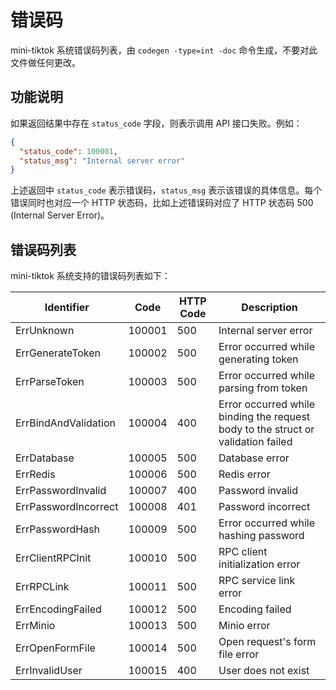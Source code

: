 # 错误码

mini-tiktok 系统错误码列表，由 `codegen -type=int -doc` 命令生成，不要对此文件做任何更改。

## 功能说明

如果返回结果中存在 `status_code` 字段，则表示调用 API 接口失败。例如：

```json
{
  "status_code": 100001,
  "status_msg": "Internal server error"
}
```

上述返回中 `status_code` 表示错误码，`status_msg` 表示该错误的具体信息。每个错误同时也对应一个 HTTP 状态码，比如上述错误码对应了 HTTP 状态码 500 (Internal Server Error)。

## 错误码列表

mini-tiktok 系统支持的错误码列表如下：

| Identifier | Code | HTTP Code | Description |
| ---------- | ---- | --------- | ----------- |
| ErrUnknown | 100001 | 500 | Internal server error |
| ErrGenerateToken | 100002 | 500 | Error occurred while generating token |
| ErrParseToken | 100003 | 500 | Error occurred while parsing from token |
| ErrBindAndValidation | 100004 | 400 | Error occurred while binding the request body to the struct or validation failed |
| ErrDatabase | 100005 | 500 | Database error |
| ErrRedis | 100006 | 500 | Redis error |
| ErrPasswordInvalid | 100007 | 400 | Password invalid |
| ErrPasswordIncorrect | 100008 | 401 | Password incorrect |
| ErrPasswordHash | 100009 | 500 | Error occurred while hashing password |
| ErrClientRPCInit | 100010 | 500 | RPC client initialization error |
| ErrRPCLink | 100011 | 500 | RPC service link error |
| ErrEncodingFailed | 100012 | 500 | Encoding failed |
| ErrMinio | 100013 | 500 | Minio error |
| ErrOpenFormFile | 100014 | 500 | Open request's form file error |
| ErrInvalidUser | 100015 | 400 | User does not exist |

